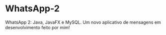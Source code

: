# WhatsApp-2
WhatsApp 2: Java, JavaFX e MySQL. Um novo aplicativo de mensagens em desenvolvimento feito por mim!
